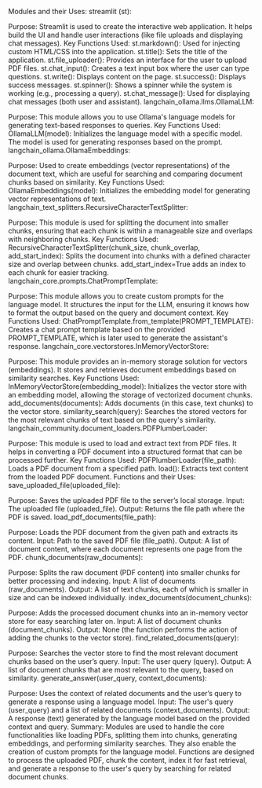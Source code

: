 Modules and their Uses:
streamlit (st):

Purpose: Streamlit is used to create the interactive web application. It helps build the UI and handle user interactions (like file uploads and displaying chat messages).
Key Functions Used:
st.markdown(): Used for injecting custom HTML/CSS into the application.
st.title(): Sets the title of the application.
st.file_uploader(): Provides an interface for the user to upload PDF files.
st.chat_input(): Creates a text input box where the user can type questions.
st.write(): Displays content on the page.
st.success(): Displays success messages.
st.spinner(): Shows a spinner while the system is working (e.g., processing a query).
st.chat_message(): Used for displaying chat messages (both user and assistant).
langchain_ollama.llms.OllamaLLM:

Purpose: This module allows you to use Ollama's language models for generating text-based responses to queries.
Key Functions Used:
OllamaLLM(model): Initializes the language model with a specific model. The model is used for generating responses based on the prompt.
langchain_ollama.OllamaEmbeddings:

Purpose: Used to create embeddings (vector representations) of the document text, which are useful for searching and comparing document chunks based on similarity.
Key Functions Used:
OllamaEmbeddings(model): Initializes the embedding model for generating vector representations of text.
langchain_text_splitters.RecursiveCharacterTextSplitter:

Purpose: This module is used for splitting the document into smaller chunks, ensuring that each chunk is within a manageable size and overlaps with neighboring chunks.
Key Functions Used:
RecursiveCharacterTextSplitter(chunk_size, chunk_overlap, add_start_index): Splits the document into chunks with a defined character size and overlap between chunks. add_start_index=True adds an index to each chunk for easier tracking.
langchain_core.prompts.ChatPromptTemplate:

Purpose: This module allows you to create custom prompts for the language model. It structures the input for the LLM, ensuring it knows how to format the output based on the query and document context.
Key Functions Used:
ChatPromptTemplate.from_template(PROMPT_TEMPLATE): Creates a chat prompt template based on the provided PROMPT_TEMPLATE, which is later used to generate the assistant's response.
langchain_core.vectorstores.InMemoryVectorStore:

Purpose: This module provides an in-memory storage solution for vectors (embeddings). It stores and retrieves document embeddings based on similarity searches.
Key Functions Used:
InMemoryVectorStore(embedding_model): Initializes the vector store with an embedding model, allowing the storage of vectorized document chunks.
add_documents(documents): Adds documents (in this case, text chunks) to the vector store.
similarity_search(query): Searches the stored vectors for the most relevant chunks of text based on the query's similarity.
langchain_community.document_loaders.PDFPlumberLoader:

Purpose: This module is used to load and extract text from PDF files. It helps in converting a PDF document into a structured format that can be processed further.
Key Functions Used:
PDFPlumberLoader(file_path): Loads a PDF document from a specified path.
load(): Extracts text content from the loaded PDF document.
Functions and their Uses:
save_uploaded_file(uploaded_file):

Purpose: Saves the uploaded PDF file to the server’s local storage.
Input: The uploaded file (uploaded_file).
Output: Returns the file path where the PDF is saved.
load_pdf_documents(file_path):

Purpose: Loads the PDF document from the given path and extracts its content.
Input: Path to the saved PDF file (file_path).
Output: A list of document content, where each document represents one page from the PDF.
chunk_documents(raw_documents):

Purpose: Splits the raw document (PDF content) into smaller chunks for better processing and indexing.
Input: A list of documents (raw_documents).
Output: A list of text chunks, each of which is smaller in size and can be indexed individually.
index_documents(document_chunks):

Purpose: Adds the processed document chunks into an in-memory vector store for easy searching later on.
Input: A list of document chunks (document_chunks).
Output: None (the function performs the action of adding the chunks to the vector store).
find_related_documents(query):

Purpose: Searches the vector store to find the most relevant document chunks based on the user’s query.
Input: The user query (query).
Output: A list of document chunks that are most relevant to the query, based on similarity.
generate_answer(user_query, context_documents):

Purpose: Uses the context of related documents and the user’s query to generate a response using a language model.
Input: The user's query (user_query) and a list of related documents (context_documents).
Output: A response (text) generated by the language model based on the provided context and query.
Summary:
Modules are used to handle the core functionalities like loading PDFs, splitting them into chunks, generating embeddings, and performing similarity searches. They also enable the creation of custom prompts for the language model.
Functions are designed to process the uploaded PDF, chunk the content, index it for fast retrieval, and generate a response to the user's query by searching for related document chunks.
